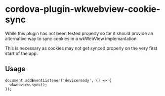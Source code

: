 # cordova-plugin-wkwebview-cookie-sync

While this plugin has not been tested properly so far it should provide an alternative way to sync cookies in a wkWebView implemantation.

This is necessary as cookies may not get synced properly on the very first start of the app. 

## Usage

```
document.addEventListener('deviceready', () => {
  wkwebview.sync();
});
```

